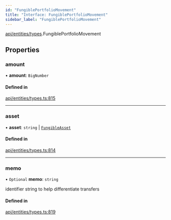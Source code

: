 ```yaml
---
id: "FungiblePortfolioMovement"
title: "Interface: FungiblePortfolioMovement"
sidebar_label: "FungiblePortfolioMovement"
---
```


[api/entities/types](../../../../../modules/API/Entities/Types/Types.md).FungiblePortfolioMovement

## Properties

### amount

• **amount**: `BigNumber`

#### Defined in

[api/entities/types.ts:815](https://github.com/PolymeshAssociation/polymesh-sdk/blob/8a9158669/src/api/entities/types.ts#L815)

___

### asset

• **asset**: `string` \| [`FungibleAsset`](../../../../../classes/API/Entities/Asset/Fungible/FungibleAsset.md)

#### Defined in

[api/entities/types.ts:814](https://github.com/PolymeshAssociation/polymesh-sdk/blob/8a9158669/src/api/entities/types.ts#L814)

___

### memo

• `Optional` **memo**: `string`

identifier string to help differentiate transfers

#### Defined in

[api/entities/types.ts:819](https://github.com/PolymeshAssociation/polymesh-sdk/blob/8a9158669/src/api/entities/types.ts#L819)
